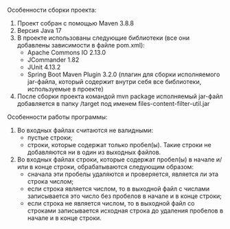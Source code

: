 Особенности сборки проекта:
1. Проект собран с помощью Maven 3.8.8
2. Версия Java 17
3. В проекте использованы следующие библиотеки (все они добавлены  зависимости в файле pom.xml):
   - Apache Commons IO 2.13.0
   - JCommander 1.82
   - JUnit 4.13.2
   - Spring Boot Maven Plugin 3.2.0 (плагин для сборки исполняемого jar-файла, который содержит внутри себя все библиотеки, используемые в проекте)
4. После сборки проекта командой mvn package исполняемый jar-файл добавляется в папку /target под именем files-content-filter-util.jar

Особенности работы программы:
1. Во входных файлах считаются не валидными:
   - пустые строки;
   - строки, которые содержат только пробел(ы).
   Такие строки не добавляются ни в один из выходных файлов.
2. Во входных файлах строки, которые содержат пробел(ы) в начале и/или в конце строки, обрабатываются следующим образом:
   - сначала эти пробелы удаляются и проверяется, является ли эта строка числом;
   - если строка является числом, то в выходной файл с числами записывается это число без пробелов в начале и в конце строки;
   - если строка не является числом, то в выходной файл со строками записывается исходная строка до удаления пробелов в начале и в конце строки.
